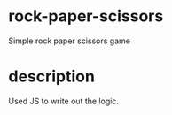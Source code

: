 # rock-paper-scissors
Simple rock paper scissors game

# description
Used JS to write out the logic.